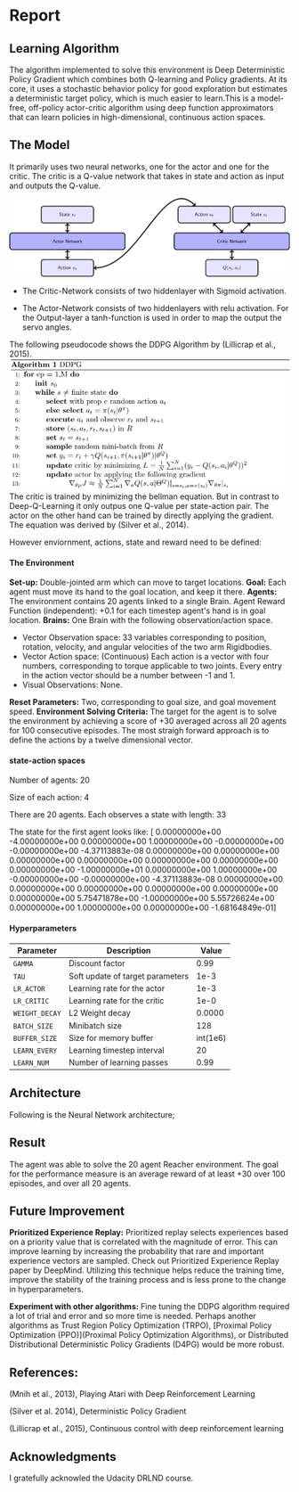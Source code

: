 # Report

## Learning Algorithm

The algorithm implemented to solve this environment is Deep Deterministic Policy Gradient which combines both Q-learning and Policy gradients. At its core, it uses a stochastic behavior policy for good exploration but estimates a deterministic target policy, which is much easier to learn.This is a model-free, off-policy actor-critic algorithm using deep function approximators that can learn policies in high-dimensional, continuous action spaces.


## The Model
 It primarily uses two neural networks, one for the actor and one for the critic. The critic is a Q-value network that takes in state and action as input and outputs the Q-value. 
 
 ![](images/NeuralNetwork.png)


* The Critic-Network consists of two hiddenlayer with Sigmoid activation.

* The Actor-Network consists of two hiddenlayers with relu activation. For the Output-layer a tanh-function is used in order to map the 	output the servo angles.

The following pseudocode shows the DDPG Algorithm by (Lillicrap et al., 2015).
 ![](images/pseudocode)
The critic is trained by minimizing the bellman equation. But in contrast to Deep-Q-Learning it only outpus one Q-value per state-action pair. The actor on the other hand can be trained by directly applying the gradient. The equation was derived by (Silver et al., 2014).

However enviornment, actions, state and reward need to be defined:

#### The Environment

**Set-up:** Double-jointed arm which can move to target locations.
**Goal:** Each agent must move its hand to the goal location, and keep it there.
**Agents:** The environment contains 20 agents linked to a single Brain.
Agent Reward Function (independent):
+0.1 for each timestep agent's hand is in goal location.
**Brains:** One Brain with the following observation/action space.
* Vector Observation space: 33 variables corresponding to position, rotation, velocity, and angular velocities of the two arm Rigidbodies.
* Vector Action space: (Continuous) Each action is a vector with four numbers, corresponding to torque applicable to two joints. Every entry in the action vector should be a number between -1 and 1.
* Visual Observations: None.

**Reset Parameters:** Two, corresponding to goal size, and goal movement speed.
**Environment Solving Criteria:** The target for the agent is to solve the environment by achieving a score of +30 averaged across all 20 agents for 100 consecutive episodes.
The most straigh forward approach is to define the actions by a twelve dimensional vector.

#### **state-action spaces**

Number of agents: 20

Size of each action: 4

There are 20 agents. Each observes a state with length: 33

The state for the first agent looks like: [  0.00000000e+00  -4.00000000e+00   0.00000000e+00   1.00000000e+00
  -0.00000000e+00  -0.00000000e+00  -4.37113883e-08   0.00000000e+00
   0.00000000e+00   0.00000000e+00   0.00000000e+00   0.00000000e+00
   0.00000000e+00   0.00000000e+00  -1.00000000e+01   0.00000000e+00
   1.00000000e+00  -0.00000000e+00  -0.00000000e+00  -4.37113883e-08
   0.00000000e+00   0.00000000e+00   0.00000000e+00   0.00000000e+00
   0.00000000e+00   0.00000000e+00   5.75471878e+00  -1.00000000e+00
   5.55726624e+00   0.00000000e+00   1.00000000e+00   0.00000000e+00
  -1.68164849e-01]


#### **Hyperparameters**
| Parameter | Description | Value |
| --- | --- | --- |
| `GAMMA` | Discount factor | 0.99 |
| `TAU` | Soft update of target parameters| 1e-3 |
| `LR_ACTOR` | Learning rate for the actor | 1e-3 |
| `LR_CRITIC` | Learning rate for the critic | 1e-0 |
| `WEIGHT_DECAY` | L2 Weight decay | 0.0000 |
| `BATCH_SIZE` | Minibatch size | 128|
| `BUFFER_SIZE` | Size for memory buffer | int(1e6)|
| `LEARN_EVERY` | Learning timestep interval | 20 |       
| `LEARN_NUM` | Number of learning passes | 0.99 |



## Architecture
Following is the Neural Network architecture;




## Result

The agent was able to solve the 20 agent Reacher environment. The goal for the performance measure is an average reward of at least +30 over 100 episodes, and over all 20 agents.






## Future Improvement

**Prioritized Experience Replay:** Prioritized replay selects experiences based on a priority value that is correlated with the magnitude of error. This can improve learning by increasing the probability that rare and important experience vectors are sampled. Check out Prioritized Experience Replay paper by DeepMind. Utilizing this technique helps reduce the training time, improve the stability of the training process and is less prone to the change in hyperparameters.

**Experiment with other algorithms:** Fine tuning the DDPG algorithm required a lot of trial and error and so more time is needed. Perhaps another algorithms as Trust Region Policy Optimization (TRPO), [Proximal Policy Optimization (PPO)](Proximal Policy Optimization Algorithms), or Distributed Distributional Deterministic Policy Gradients (D4PG) would be more robust.

## References:
(Mnih et al., 2013), Playing Atari with Deep Reinforcement Learning

(Silver et al. 2014), Deterministic Policy Gradient

(Lillicrap et al., 2015), Continuous control with deep reinforcement learning


## Acknowledgments
I gratefully acknowled the Udacity DRLND course.



